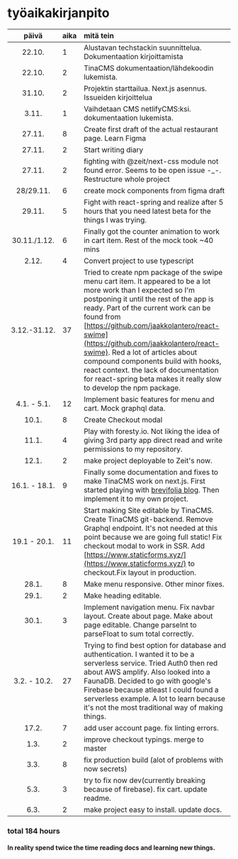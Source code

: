 # työaikakirjanpito

|     päivä     | aika | mitä tein                                                                                                                                                                                                                                                                                                                                                                                                                                                                                      |
| :-----------: | :--- | :--------------------------------------------------------------------------------------------------------------------------------------------------------------------------------------------------------------------------------------------------------------------------------------------------------------------------------------------------------------------------------------------------------------------------------------------------------------------------------------------- |
|    22.10.     | 1    | Alustavan techstackin suunnittelua. Dokumentaation kirjoittamista                                                                                                                                                                                                                                                                                                                                                                                                                              |
|    22.10.     | 2    | TinaCMS dokumentaation/lähdekoodin lukemista.                                                                                                                                                                                                                                                                                                                                                                                                                                                  |
|    31.10.     | 2    | Projektin starttailua. Next.js asennus. Issueiden kirjoittelua                                                                                                                                                                                                                                                                                                                                                                                                                                 |
|     3.11.     | 1    | Vaihdetaan CMS netlifyCMS:ksi. dokumentaation lukemista.                                                                                                                                                                                                                                                                                                                                                                                                                                       |
|    27.11.     | 8    | Create first draft of the actual restaurant page. Learn Figma                                                                                                                                                                                                                                                                                                                                                                                                                                  |
|    27.11.     | 2    | Start writing diary                                                                                                                                                                                                                                                                                                                                                                                                                                                                            |
|    27.11.     | 2    | fighting with @zeit/next-css module not found error. Seems to be open issue -\_-. Restructure whole project                                                                                                                                                                                                                                                                                                                                                                                    |
|   28/29.11.   | 6    | create mock components from figma draft                                                                                                                                                                                                                                                                                                                                                                                                                                                        |
|    29.11.     | 5    | Fight with react-spring and realize after 5 hours that you need latest beta for the things I was trying.                                                                                                                                                                                                                                                                                                                                                                                       |
| 30.11./1.12.  | 6    | Finally got the counter animation to work in cart item. Rest of the mock took ~40 mins                                                                                                                                                                                                                                                                                                                                                                                                         |
|     2.12.     | 4    | Convert project to use typescript                                                                                                                                                                                                                                                                                                                                                                                                                                                              |
| 3.12.-31.12.  | 37   | Tried to create npm package of the swipe menu cart item. It appeared to be a lot more work than I expected so I'm postponing it until the rest of the app is ready. Part of the current work can be found from [https://github.com/jaakkolantero/react-swime](https://github.com/jaakkolantero/react-swime). Red a lot of articles about compound components build with hooks, react context. the lack of documentation for react-spring beta makes it really slow to develop the npm package. |
|  4.1. - 5.1.  | 12   | Implement basic features for menu and cart. Mock graphql data.                                                                                                                                                                                                                                                                                                                                                                                                                                 |
|     10.1.     | 8    | Create Checkout modal                                                                                                                                                                                                                                                                                                                                                                                                                                                                          |
|     11.1.     | 4    | Play with foresty.io. Not liking the idea of giving 3rd party app direct read and write permissions to my repository.                                                                                                                                                                                                                                                                                                                                                                          |
|     12.1.     | 2    | make project deployable to Zeit's now.                                                                                                                                                                                                                                                                                                                                                                                                                                                         |
| 16.1. - 18.1. | 9    | Finally some documentation and fixes to make TinaCMS work on next.js. First started playing with [brevifolia blog](https://github.com/kendallstrautman/brevifolia-next-tinacms). Then implement it to my own project.                                                                                                                                                                                                                                                                          |
| 19.1 - 20.1.  | 11   | Start making Site editable by TinaCMS. Create TinaCMS git-backend. Remove Graphql endpoint. It's not needed at this point because we are going full static! Fix checkout modal to work in SSR. Add [https://www.staticforms.xyz/](https://www.staticforms.xyz/) to checkout.Fix layout in production.                                                                                                                                                                                          |
|     28.1.     | 8    | Make menu responsive. Other minor fixes.                                                                                                                                                                                                                                                                                                                                                                                                                                                       |
|     29.1.     | 2    | Make heading editable.                                                                                                                                                                                                                                                                                                                                                                                                                                                                         |
|     30.1.     | 3    | Implement navigation menu. Fix navbar layout. Create about page. Make about page editable. Change parseInt to parseFloat to sum total correctly.                                                                                                                                                                                                                                                                                                                                               |
| 3.2. - 10.2.  | 27   | Trying to find best option for database and authentication. I wanted it to be a serverless service. Tried Auth0 then red about AWS amplify. Also looked into a FaunaDB. Decided to go with google's Firebase because atleast I could found a serverless example. A lot to learn because it's not the most traditional way of making things.                                                                                                                                                    |
|     17.2.     | 7    | add user account page. fix linting errors.                                                                                                                                                                                                                                                                                                                                                                                                                                                     |
|     1.3.      | 2    | improve checkout typings. merge to master                                                                                                                                                                                                                                                                                                                                                                                                                                                      |
|     3.3.      | 8    | fix production build (alot of problems with now secrets)                                                                                                                                                                                                                                                                                                                                                                                                                                       |
|     5.3.      | 3    | try to fix now dev(currently breaking because of firebase). fix cart. update readme.                                                                                                                                                                                                                                                                                                                                                                                                           |
|     6.3.      | 2    | make project easy to install. update docs.                                                                                                                                                                                                                                                                                                                                                                                                                                                     |

### total 184 hours

#### In reality spend twice the time reading docs and learning new things.
